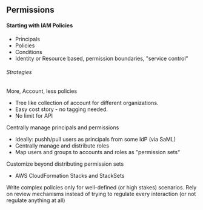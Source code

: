 ## Permissions

#### Starting with IAM Policies
- Principals
- Policies
- Conditions
- Identity or Resource based, permission boundaries, "service control"


###### Strategies
More, Account, less policies
- Tree like collection of account for different organizations.
- Easy cost story - no tagging needed.
- No limit for API

Centrally manage principals and permissions
- Ideally: pushh/pull users as principals from some IdP (via SaML)
- Centrally manage and distribute roles
- Map users and groups to accounts and roles as "permission sets"

Customize beyond distributing permission sets
- AWS CloudFormation Stacks and StackSets

Write complex policies only for well-defined (or high stakes) scenarios.
Rely on review mechanisms instead of trying to regulate every interaction (or not regulate anything at all)
